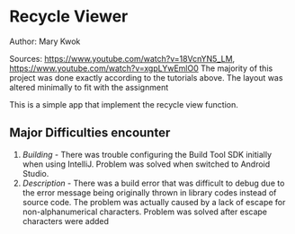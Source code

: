 # Recycle Viewer
Author: Mary Kwok

Sources: https://www.youtube.com/watch?v=18VcnYN5_LM, https://www.youtube.com/watch?v=xgpLYwEmlO0
The majority of this project was done exactly according to the tutorials above. The layout was altered minimally to fit with the assignment
         
This is a simple app that implement the recycle view function. 

## Major Difficulties encounter
1. *Building* - There was trouble configuring the Build Tool SDK initially when using IntelliJ. Problem was solved when switched to Android Studio.
2. *Description* - There was a build error that was difficult to debug due to the error message being originally thrown in library codes instead of source code. The problem was actually caused by a lack of escape for non-alphanumerical characters. Problem was solved after escape characters were added